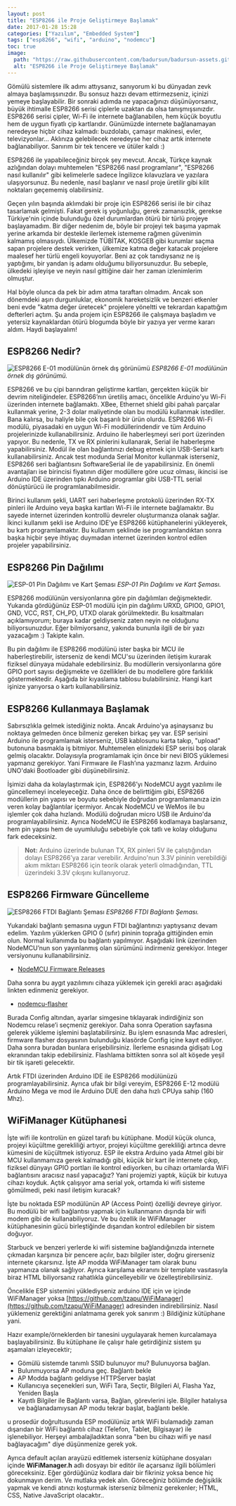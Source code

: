 ```yaml
---
layout: post
title: "ESP8266 ile Proje Geliştirmeye Başlamak"
date: 2017-01-28 15:28
categories: ["Yazılım", "Embedded System"]
tags: ["esp8266", "wifi", "arduino", "nodemcu"]
toc: true
image:
  path: "https://raw.githubusercontent.com/badursun/badursun-assets.github.io/refs/heads/main/img/esp8266-wifi-on-hand-66eea9884af89.webp"
  alt: "ESP8266 ile Proje Geliştirmeye Başlamak"
---
```


Gömülü sistemlere ilk adımı attıysanız, sanıyorum ki bu dünyadan zevk almaya başlamışsınızdır. Bu sonsuz hazzı devam ettirmezseniz, içinizi yemeye başlayabilir. Bir sonraki adımda ne yapacağınızı düşünüyorsanız, büyük ihtimalle ESP8266 serisi çiplerle uzaktan da olsa tanışmışsınızdır. ESP8266 serisi çipler, Wi-Fi ile internete bağlanabilen, hem küçük boyutlu hem de uygun fiyatlı çip kartlarıdır. Günümüzde internete bağlanamayan neredeyse hiçbir cihaz kalmadı: buzdolabı, çamaşır makinesi, evler, televizyonlar... Aklınıza gelebilecek neredeyse her cihaz artık internete bağlanabiliyor. Sanırım bir tek tencere ve ütüler kaldı :)

ESP8266 ile yapabileceğiniz birçok şey mevcut. Ancak, Türkçe kaynak azlığından dolayı muhtemelen "ESP8266 nasıl programlanır", "ESP8266 nasıl kullanılır" gibi kelimelerle sadece İngilizce kılavuzlara ve yazılara ulaşıyorsunuz. Bu nedenle, nasıl başlanır ve nasıl proje üretilir gibi kilit noktaları geçememiş olabilirsiniz.

Geçen yılın başında aklımdaki bir proje için ESP8266 serisi ile bir cihaz tasarlamak gelmişti. Fakat gerek iş yoğunluğu, gerek zamansızlık, gerekse Türkiye'nin içinde bulunduğu özel durumlardan ötürü bir türlü projeye başlayamadım. Bir diğer nedenim de, böyle bir projeyi tek başıma yapmak yerine arkamda bir destekle ilerlemek istememe rağmen güvenimin kalmamış olmasıydı. Ülkemizde TÜBİTAK, KOSGEB gibi kurumlar saçma sapan projelere destek verirken, ülkemize katma değer katacak projelere maalesef her türlü engeli koyuyorlar. Beni az çok tanıdıysanız ne iş yaptığımı, bir yandan iş adamı olduğumu biliyorsunuzdur. Bu sebeple, ülkedeki işleyişe ve neyin nasıl gittiğine dair her zaman izlenimlerim olmuştur.

Hal böyle olunca da pek bir adım atma taraftarı olmadım. Ancak son dönemdeki aşırı durgunluklar, ekonomik hareketsizlik ve benzeri etkenler beni evde "katma değer üretecek" projelere yöneltti ve tekrardan kapattığım defterleri açtım. Şu anda projem için ESP8266 ile çalışmaya başladım ve yetersiz kaynaklardan ötürü blogumda böyle bir yazıya yer verme kararı aldım. Haydi başlayalım!

## ESP8266 Nedir?

![ESP8266 E-01 modülünün örnek dış görünümü](https://raw.githubusercontent.com/badursun/badursun-assets.github.io/refs/heads/main/img/esp8266-wifi-66eea988a9c5b.webp)
*ESP8266 E-01 modülünün örnek dış görünümü.*

ESP8266 ve bu çipi barındıran geliştirme kartları, gerçekten küçük bir devrim niteliğindeler. ESP8266’nın üretiliş amacı, öncelikle Arduino’yu Wi-Fi üzerinden internete bağlamaktı. XBee, Ethernet shield gibi pahalı parçalar kullanmak yerine, 2-3 dolar maliyetinde olan bu modülü kullanmak istediler. Bana kalırsa, bu haliyle bile çok başarılı bir ürün olurdu. ESP8266 Wi-Fi modülü, piyasadaki en uygun Wi-Fi modüllerindendir ve tüm Arduino projelerinizde kullanabilirsiniz. Arduino ile haberleşmeyi seri port üzerinden yapıyor. Bu nedenle, TX ve RX pinlerini kullanarak, Serial ile haberleşme yapabilirsiniz. Modül ile olan bağlantınızı debug etmek için USB-Serial kartı kullanabilirsiniz. Ancak test modunda Serial Monitor kullanmak isterseniz, ESP8266 seri bağlantısını SoftwareSerial ile de yapabilirsiniz. En önemli avantajları ise birincisi fiyatının diğer modüllere göre ucuz olması, ikincisi ise Arduino IDE üzerinden tıpkı Arduino programlar gibi USB-TTL serial dönüştürücü ile programlanabilmesidir.

Birinci kullanım şekli, UART seri haberleşme protokolü üzerinden RX-TX pinleri ile Arduino veya başka kartları Wi-Fi ile internete bağlamaktır. Bu sayede internet üzerinden kontrollü devreler oluşturmanıza olanak sağlar. İkinci kullanım şekli ise Arduino IDE’ye ESP8266 kütüphanelerini yükleyerek, bu kartı programlamaktır. Bu kullanım şeklinde ise programlandıktan sonra başka hiçbir şeye ihtiyaç duymadan internet üzerinden kontrol edilen projeler yapabilirsiniz.

## ESP8266 Pin Dağılımı
![ESP-01 Pin Dağılımı ve Kart Şeması](https://raw.githubusercontent.com/badursun/badursun-assets.github.io/refs/heads/main/img/ESP8266-12E-NodeMCU-Development-Board-pinout.webp)
*ESP-01 Pin Dağılımı ve Kart Şeması.*

ESP8266 modülünün versiyonlarına göre pin dağılımları değişmektedir. Yukarıda gördüğünüz ESP-01 modülü için pin dağılımı URXD, GPIO0, GPIO1, GND, VCC, RST, CH_PD, UTXD olarak görülmektedir. Bu kısaltmaları açıklamıyorum; buraya kadar geldiyseniz zaten neyin ne olduğunu biliyorsunuzdur. Eğer bilmiyorsanız, yakında bununla ilgili de bir yazı yazacağım :) Takipte kalın.

Bu pin dağılımı ile ESP8266 modülünü ister başka bir MCU ile haberleştirebilir, isterseniz de kendi MCU'su üzerinden iletişim kurarak fiziksel dünyaya müdahale edebilirsiniz. Bu modüllerin versiyonlarına göre GPIO port sayısı değişmekte ve özellikleri de bu modellere göre farklılık göstermektedir. Aşağıda bir kıyaslama tablosu bulabilirsiniz. Hangi kart işinize yarıyorsa o kartı kullanabilirsiniz.

## ESP8266 Kullanmaya Başlamak
Sabırsızlıkla gelmek istediğiniz nokta. Ancak Arduino'ya aşinaysanız bu noktaya gelmeden önce bilmeniz gereken birkaç şey var. ESP serisini Arduino ile programlamak isterseniz, USB kablosunu karta takıp, "upload" butonuna basmakla iş bitmiyor. Muhtemelen elinizdeki ESP serisi boş olarak gelmiş olacaktır. Dolayısıyla programlamak için önce bir nevi BIOS yüklemesi yapmanız gerekiyor. Yani Firmware ile Flash’ına yazmanız lazım. Arduino UNO'daki Bootloader gibi düşünebilirsiniz.

İşimizi daha da kolaylaştırmak için, ESP8266’yı NodeMCU aygıt yazılımı ile güncellemeyi inceleyeceğiz. Daha önce de belirttiğim gibi, ESP8266 modüllerin pin yapısı ve boyutu sebebiyle doğrudan programlamanıza izin veren kolay bağlantılar içermiyor. Ancak NodeMCU ve WeMos ile bu işlemler çok daha hızlandı. Modülü doğrudan micro USB ile Arduino'da programlayabilirsiniz. Ayrıca NodeMCU ile ESP8266 kodlamaya başlarsanız, hem pin yapısı hem de uyumluluğu sebebiyle çok tatlı ve kolay olduğunu fark edeceksiniz.

> **Not:** Arduino üzerinde bulunan TX, RX pinleri 5V ile çalıştığından dolayı ESP8266’ya zarar verebilir. Arduino'nun 3.3V pininin verebildiği akım miktarı ESP8266 için teorik olarak yeterli olmadığından, TTL üzerindeki 3.3V çıkışını kullanıyoruz.

## ESP8266 Firmware Güncelleme
![ESP8266 FTDI Bağlantı Şeması](https://raw.githubusercontent.com/badursun/badursun-assets.github.io/refs/heads/main/img/FVIBNJ9IPEID45H.webp)
*ESP8266 FTDI Bağlantı Şeması.*

Yukarıdaki bağlantı şemasına uygun FTDI bağlantınızı yaptıysanız devam edelim. Yazılım yüklerken GPIO 0 (sıfır) pininin toprağa gittiğinden emin olun. Normal kullanımda bu bağlantı yapılmıyor. Aşağıdaki link üzerinden NodeMCU’nun son yayınlanmış olan sürümünü indirmeniz gerekiyor. Integer versiyonunu kullanabilirsiniz.

- [NodeMCU Firmware Releases](https://github.com/nodemcu/nodemcu-firmware/releases)

Daha sonra bu aygıt yazılımını cihaza yüklemek için gerekli aracı aşağıdaki linkten edinmeniz gerekiyor.

- [nodemcu-flasher](https://github.com/nodemcu/nodemcu-flasher)

Burada Config altından, ayarlar simgesine tıklayarak indirdiğiniz son Nodemcu relase’i seçmeniz gerekiyor. Daha sonra Operation sayfasına gelerek yükleme işlemini başlatabilirsiniz. Bu işlem esnasında Mac adresleri, firmware flasher dosyasının bulunduğu klasörde Config içine kayıt ediliyor. Daha sonra buradan bunlara erişebilirsiniz. İlerleme esnasında gidişatı Log ekranından takip edebilirsiniz. Flashlama bittikten sonra sol alt köşede yeşil bir tik işareti gelecektir.

Artık FTDI üzerinden Arduino IDE ile ESP8266 modülünüzü programlayabilirsiniz. Ayrıca ufak bir bilgi vereyim, ESP8266 E-12 modülü Arduino Mega ve mod ile Arduino DUE den daha hızlı CPUya sahip (160 Mhz).

## WiFiManager Kütüphanesi
İşte wifi ile kontrolün en güzel tarafı bu kütüphane. Modül küçük olunca, projeyi küçültme gerekliliği artıyor, projeyi küçültme gerekliliği artınca devre kümesini de küçültmek istiyoruz. ESP ile ekstra Arduino yada Atmel gibi bir MCU kullanmamıza gerek kalmadığı gibi, küçük bir kart ile internete çıkıp, fiziksel dünyayı GPIO portları ile kontrol ediyorken, bu cihazı ortamlarda WiFi bağlantısını aracısız nasıl yapacağız? Yani projemizi yaptık, küçük bir kutuya cihazı koyduk. Açtık çalışıyor ama serial yok, ortamda ki wifi sisteme gömülmedi, peki nasıl iletişim kuracak?

İşte bu noktada ESP modülünün AP (Access Point) özelliği devreye giriyor. Bu modülü bir wifi bağlantısı yapmak için kullanmanın dışında bir wifi modem gibi de kullanabiliyoruz. Ve bu özellik ile WiFiManager kütüphanesinin gücü birleştiğinde dışarıdan kontrol edilebilen bir sistem doğuyor.

Starbuck ve benzeri yerlerde ki wifi sistemine bağlandığınızda internete çıkmadan karşınıza bir pencere açılır, bazı bilgiler ister, doğru girerseniz internete çıkarsınız. İşte AP modda WiFiManager tam olarak bunu yapmanıza olanak sağlıyor. Ayrıca karşılama ekranını bir template vasıtasıyla biraz HTML biliyorsanız rahatlıkla güncelleyebilir ve özelleştirebilirsiniz.

Öncelikle ESP sistemini yüklediyseniz arduino IDE için ve içinde WiFiManager yoksa [https://github.com/tzapu/WiFiManager](https://github.com/tzapu/WiFiManager) adresinden indirebilirsiniz. Nasıl yüklemeniz gerektiğini anlatmama gerek yok sanırım :) Bildiğiniz kütüphane yani.

Hazır example/örneklerden bir tanesini uygulayarak hemen kurcalamaya başlayabilirsiniz. Bu kütüphane ile çalışır hale getirdiğiniz sistem şu aşamaları izleyecektir;

- Gömülü sistemde tanımlı SSID bulunuyor mu? Bulunuyorsa bağlan.
- Bulunmuyorsa AP moduna geç. Bağlantı bekle
- AP Modda bağlantı geldiyse HTTPServer başlat
- Kullanıcıya seçenekleri sun, WiFi Tara, Seçtir, Bilgileri Al, Flasha Yaz, Yeniden Başla
- Kayıtlı Bilgiler ile Bağlantı varsa, Bağlan, görevlerini işle. Bilgiler hatalıysa ve bağlanadamıysan AP modu tekrar başlat, bağlantı bekle.

u prosedür doğrultusunda ESP modülünüz artık WiFi bulamadığı zaman dışarıdan bir WiFi bağlantılı cihaz (Telefon, Tablet, Bilgisayar) ile işlenebiliyor. Herşeyi ambalajladıktan sonra "ben bu cihazı wifi ye nasıl bağlayacağım" diye düşünmenize gerek yok.

Ayrıca default açılan arayüzü editlemek isterseniz kütüphane dosyaları içinde **WiFiManager.h** adlı dosyayı bir editör ile açarsanız ilgili bölümleri göreceksiniz. Eğer gördüğünüz kodlara dair bir fikriniz yoksa bence hiç dokunmayın derim. Ve mutlaka yedek alın. Göreceğiniz bölümde değişiklik yapmak ve kendi atınızı koşturmak isterseniz bilmeniz gerekenler; HTML, CSS, Native JavaScript olacaktır..